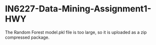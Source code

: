 # IN6227-Data-Mining-Assignment1-HWY
The Random Forest model.pkl file is too large, so it is uploaded as a zip compressed package.
